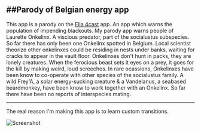 ##Parody of Belgian energy app 
-----------------------------
This app is a parody on the [Elia 4cast](http://offon.be/nl/ik-zoek-info/de-stroomindicator/met-elia-4cast-heb-je-de-stroomindicator-altijd-bij-de-hand) app.
An app which warns the population of impending blackouts. My parody app warns people of Laurette Onkelinx.
A viscious predator, part of the socialustus subspecies. So far there has only been one Onkelinx spotted in Belgium. 
Local scientist theorize other onkelinxes could be residing in nests under banks, waiting for cracks to appear in the vault floor. Onkelinxes don't hunt in packs, they are lonely creatures. When the ferocious beast sets it eyes on a prey, it goes for the kill by making weird, loud screeches. In rare ocassions, Onkelinxes have been know to co-operate with other species of the socialustus family. A wild Frey'A, a solar energy-sucking creature & a Vandelanus, a seabased beardmonkey, have been know to work together with an Onkelinx. So far there have been no reports of interspecies mating.   

--------------------------------
The real reason I'm making this app is to learn custom transitions.



![Screenshot](http://i.imgur.com/HSoeQ5p.png)
